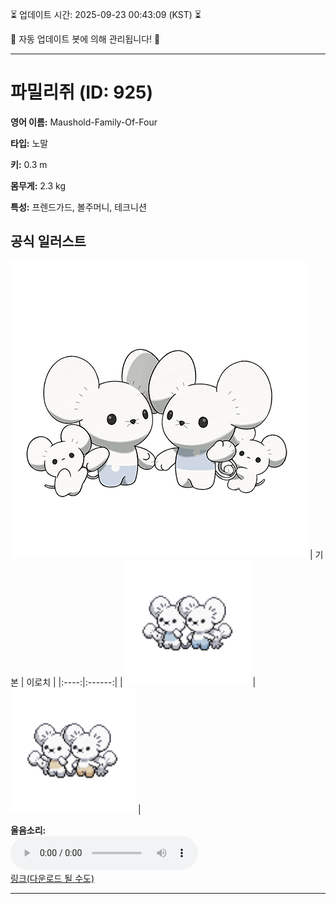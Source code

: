 
⏳ 업데이트 시간: 2025-09-23 00:43:09 (KST) ⏳

🤖 자동 업데이트 봇에 의해 관리됩니다! 🤖

---

# 파밀리쥐 (ID: 925)
**영어 이름:** Maushold-Family-Of-Four

**타입:** 노말

**키:** 0.3 m

**몸무게:** 2.3 kg

**특성:** 프렌드가드, 볼주머니, 테크니션

## 공식 일러스트
![](https://raw.githubusercontent.com/PokeAPI/sprites/master/sprites/pokemon/other/official-artwork/925.png)
| 기본 | 이로치 |
|:----:|:------:|
| <img src="https://raw.githubusercontent.com/PokeAPI/sprites/master/sprites/pokemon/925.png" width="200"> | <img src="https://raw.githubusercontent.com/PokeAPI/sprites/master/sprites/pokemon/shiny/925.png" width="200"> |

**울음소리:**<br><audio controls src="https://raw.githubusercontent.com/PokeAPI/cries/main/cries/pokemon/latest/925.ogg"></audio><br> [링크(다운로드 될 수도)](https://raw.githubusercontent.com/PokeAPI/cries/main/cries/pokemon/latest/925.ogg)


---
